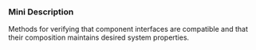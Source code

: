 ### Mini Description

Methods for verifying that component interfaces are compatible and that their composition maintains desired system properties.
